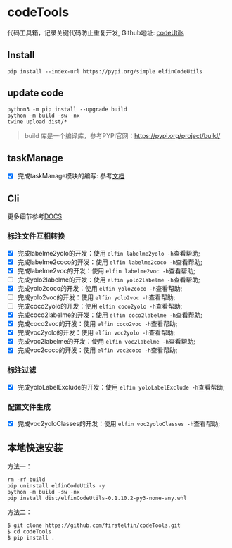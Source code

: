 # codeTools

代码工具箱，记录关键代码防止重复开发, Github地址: [codeUtils](https://github.com/firstelfin/codeTools)

## Install

```shell
pip install --index-url https://pypi.org/simple elfinCodeUtils
```

## update code

```shell
python3 -m pip install --upgrade build
python -m build -sw -nx
twine upload dist/*
```

> build 库是一个编译库，参考PYPI官网：https://pypi.org/project/build/

## taskManage

- [X] 完成taskManage模块的编写: 参考[文档](./docs/taskManage.md)

## Cli

更多细节参考[DOCS](docs/cli使用指南.md)

### 标注文件互相转换

- [X] 完成labelme2yolo的开发：使用 `elfin labelme2yolo -h`查看帮助;
- [X] 完成labelme2coco的开发：使用 `elfin labelme2coco -h`查看帮助;
- [X] 完成labelme2voc的开发：使用 `elfin labelme2voc -h`查看帮助;
- [ ] 完成yolo2labelme的开发：使用 `elfin yolo2labelme -h`查看帮助;
- [X] 完成yolo2coco的开发：使用 `elfin yolo2coco -h`查看帮助;
- [ ] 完成yolo2voc的开发：使用 `elfin yolo2voc -h`查看帮助;
- [ ] 完成coco2yolo的开发：使用 `elfin coco2yolo -h`查看帮助;
- [X] 完成coco2labelme的开发：使用 `elfin coco2labelme -h`查看帮助;
- [X] 完成coco2voc的开发：使用 `elfin coco2voc -h`查看帮助;
- [X] 完成voc2yolo的开发：使用 `elfin voc2yolo -h`查看帮助;
- [X] 完成voc2labelme的开发：使用 `elfin voc2labelme -h`查看帮助;
- [X] 完成voc2coco的开发：使用 `elfin voc2coco -h`查看帮助;

### 标注过滤

- [X] 完成yoloLabelExclude的开发：使用 `elfin yoloLabelExclude -h`查看帮助;

### 配置文件生成

- [X] 完成voc2yoloClasses的开发：使用 `elfin voc2yoloClasses -h`查看帮助;

## 本地快速安装

方法一：

```shell
rm -rf build
pip uninstall elfinCodeUtils -y
python -m build -sw -nx
pip install dist/elfinCodeUtils-0.1.10.2-py3-none-any.whl
```

方法二：

```shell
$ git clone https://github.com/firstelfin/codeTools.git
$ cd codeTools
$ pip install .
```
